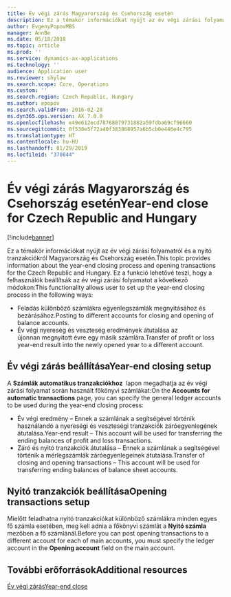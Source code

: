 ```yaml
---
title: Év végi zárás Magyarország és Csehország esetén
description: Ez a témakör információkat nyújt az év végi zárási folyamatról és a nyitó tranzakciókról Magyarország és Csehország esetén.
author: EvgenyPopovMBS
manager: AnnBe
ms.date: 05/18/2018
ms.topic: article
ms.prod: ''
ms.service: dynamics-ax-applications
ms.technology: ''
audience: Application user
ms.reviewer: shylaw
ms.search.scope: Core, Operations
ms.custom: ''
ms.search.region: Czech Republic, Hungary
ms.author: epopov
ms.search.validFrom: 2016-02-28
ms.dyn365.ops.version: AX 7.0.0
ms.openlocfilehash: e49e612ecd78768879731882a59fdba69cf96660
ms.sourcegitcommit: 0f530e5f72a40f383868957a6b5cb0e446e4c795
ms.translationtype: HT
ms.contentlocale: hu-HU
ms.lasthandoff: 01/29/2019
ms.locfileid: "370844"
---
```

# <a name="year-end-close-for-czech-republic-and-hungary"></a><span data-ttu-id="677d4-103">Év végi zárás Magyarország és Csehország esetén</span><span class="sxs-lookup"><span data-stu-id="677d4-103">Year-end close for Czech Republic and Hungary</span></span>
[!include[banner](../includes/banner.md)]

<span data-ttu-id="677d4-104">Ez a témakör információkat nyújt az év végi zárási folyamatról és a nyitó tranzakciókról Magyarország és Csehország esetén.</span><span class="sxs-lookup"><span data-stu-id="677d4-104">This topic provides information about the year-end closing process and opening transactions for the Czech Republic and Hungary.</span></span> <span data-ttu-id="677d4-105">Ez a funkció lehetővé teszi, hogy a felhasználók beállítsák az év végi zárási folyamatot a következő módokon:</span><span class="sxs-lookup"><span data-stu-id="677d4-105">This functionality allows user to set up the year-end closing process in the following ways:</span></span>

-    <span data-ttu-id="677d4-106">Feladás különböző számlákra egyenlegszámlák megnyitásához és bezárásához.</span><span class="sxs-lookup"><span data-stu-id="677d4-106">Posting to different accounts for closing and opening of balance accounts.</span></span>
-    <span data-ttu-id="677d4-107">Év végi nyereség és veszteség eredmények átutalása az újonnan megnyitott évre egy másik számlára.</span><span class="sxs-lookup"><span data-stu-id="677d4-107">Transfer of profit or loss year-end result into the newly opened year to a different account.</span></span>

## <a name="year-end-closing-setup"></a><span data-ttu-id="677d4-108">Év végi zárás beállítása</span><span class="sxs-lookup"><span data-stu-id="677d4-108">Year-end closing setup</span></span>
<span data-ttu-id="677d4-109">A **Számlák automatikus tranzakciókhoz**  lapon megadhatja az év végi zárási folyamat során használt főkönyvi számlákat:</span><span class="sxs-lookup"><span data-stu-id="677d4-109">On the **Accounts for automatic transactions** page, you can specify the general ledger accounts to be used during the year-end closing process:</span></span>

-   <span data-ttu-id="677d4-110">Év végi eredmény – Ennek a számlának a segítségével történik használandó a nyereségi és veszteségi tranzakciók záróegyenlegének átutalása.</span><span class="sxs-lookup"><span data-stu-id="677d4-110">Year-end result – This account will be used for transferring the ending balances of profit and loss transactions.</span></span>
-   <span data-ttu-id="677d4-111">Záró és nyitó tranzakciók átutalása – Ennek a számlának a segítségével történik a mérlegszámlák záróegyenlegeinek átutalása.</span><span class="sxs-lookup"><span data-stu-id="677d4-111">Transfer of closing and opening transactions – This account will be used for transferring ending balances of balance sheet accounts.</span></span>

## <a name="opening-transactions-setup"></a><span data-ttu-id="677d4-112">Nyitó tranzakciók beállítása</span><span class="sxs-lookup"><span data-stu-id="677d4-112">Opening transactions setup</span></span>
<span data-ttu-id="677d4-113">Mielőtt feladhatna nyitó tranzakciókat különböző számlákra minden egyes fő számla esetében, meg kell adnia a főkönyvi számlát a **Nyitó számla** mezőben a fő számlánál.</span><span class="sxs-lookup"><span data-stu-id="677d4-113">Before you can post opening transactions to a different account for each of main accounts, you must specify the ledger account in the **Opening account** field on the main account.</span></span>

## <a name="additional-resources"></a><span data-ttu-id="677d4-114">További erőforrások</span><span class="sxs-lookup"><span data-stu-id="677d4-114">Additional resources</span></span>
[<span data-ttu-id="677d4-115">Év végi zárás</span><span class="sxs-lookup"><span data-stu-id="677d4-115">Year-end close</span></span>](../general-ledger/year-end-close.md)
